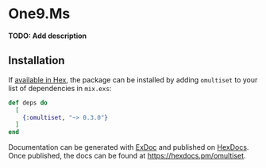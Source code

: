 # One9.Ms

**TODO: Add description**

## Installation

If [available in Hex](https://hex.pm/docs/publish), the package can be installed
by adding `omultiset` to your list of dependencies in `mix.exs`:

```elixir
def deps do
  [
    {:omultiset, "~> 0.3.0"}
  ]
end
```

Documentation can be generated with [ExDoc](https://github.com/elixir-lang/ex_doc)
and published on [HexDocs](https://hexdocs.pm). Once published, the docs can
be found at <https://hexdocs.pm/omultiset>.

